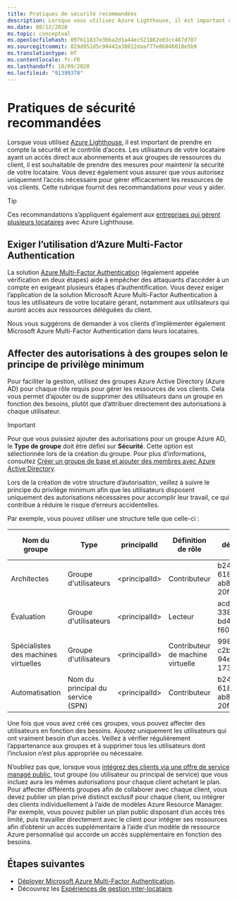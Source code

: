 ```yaml
---
title: Pratiques de sécurité recommandées
description: Lorsque vous utilisez Azure Lighthouse, il est important de prendre en compte la sécurité et le contrôle d’accès.
ms.date: 08/12/2020
ms.topic: conceptual
ms.openlocfilehash: 097611837e3bba2d1a44ec521862e03cc467d707
ms.sourcegitcommit: 829d951d5c90442a38012daaf77e86046018e5b9
ms.translationtype: HT
ms.contentlocale: fr-FR
ms.lasthandoff: 10/09/2020
ms.locfileid: "91399378"
---
```

# <a name="recommended-security-practices"></a>Pratiques de sécurité recommandées

Lorsque vous utilisez [Azure Lighthouse](../overview.md), il est important de prendre en compte la sécurité et le contrôle d’accès. Les utilisateurs de votre locataire ayant un accès direct aux abonnements et aux groupes de ressources du client, il est souhaitable de prendre des mesures pour maintenir la sécurité de votre locataire. Vous devez également vous assurer que vous autorisez uniquement l’accès nécessaire pour gérer efficacement les ressources de vos clients. Cette rubrique fournit des recommandations pour vous y aider.

> [!TIP]
> Ces recommandations s’appliquent également aux [entreprises qui gèrent plusieurs locataires](enterprise.md) avec Azure Lighthouse.

## <a name="require-azure-multi-factor-authentication"></a>Exiger l’utilisation d’Azure Multi-Factor Authentication

La solution [Azure Multi-Factor Authentication](../../active-directory/authentication/concept-mfa-howitworks.md) (également appelée vérification en deux étapes) aide à empêcher des attaquants d’accéder à un compte en exigeant plusieurs étapes d’authentification. Vous devez exiger l’application de la solution Microsoft Azure Multi-Factor Authentication à tous les utilisateurs de votre locataire gérant, notamment aux utilisateurs qui auront accès aux ressources déléguées du client.

Nous vous suggérons de demander à vos clients d’implémenter également Microsoft Azure Multi-Factor Authentication dans leurs locataires.

## <a name="assign-permissions-to-groups-using-the-principle-of-least-privilege"></a>Affecter des autorisations à des groupes selon le principe de privilège minimum

Pour faciliter la gestion, utilisez des groupes Azure Active Directory (Azure AD) pour chaque rôle requis pour gérer les ressources de vos clients. Cela vous permet d’ajouter ou de supprimer des utilisateurs dans un groupe en fonction des besoins, plutôt que d’attribuer directement des autorisations à chaque utilisateur.

> [!IMPORTANT]
> Pour que vous puissiez ajouter des autorisations pour un groupe Azure AD, le **Type de groupe** doit être défini sur **Sécurité**. Cette option est sélectionnée lors de la création du groupe. Pour plus d’informations, consultez [Créer un groupe de base et ajouter des membres avec Azure Active Directory](../../active-directory/fundamentals/active-directory-groups-create-azure-portal.md).

Lors de la création de votre structure d’autorisation, veillez à suivre le principe du privilège minimum afin que les utilisateurs disposent uniquement des autorisations nécessaires pour accomplir leur travail, ce qui contribue à réduire le risque d’erreurs accidentelles.

Par exemple, vous pouvez utiliser une structure telle que celle-ci :

|Nom du groupe  |Type  |principalId  |Définition de rôle  |ID de définition de rôle  |
|---------|---------|---------|---------|---------|
|Architectes     |Groupe d'utilisateurs         |\<principalId\>         |Contributeur         |b24988ac-6180-42a0-ab88-20f7382dd24c  |
|Évaluation     |Groupe d'utilisateurs         |\<principalId\>         |Lecteur         |acdd72a7-3385-48ef-bd42-f606fba81ae7  |
|Spécialistes des machines virtuelles     |Groupe d'utilisateurs         |\<principalId\>         |Contributeur de machine virtuelle         |9980e02c-c2be-4d73-94e8-173b1dc7cf3c  |
|Automatisation     |Nom du principal du service (SPN)         |\<principalId\>         |Contributeur         |b24988ac-6180-42a0-ab88-20f7382dd24c  |

Une fois que vous avez créé ces groupes, vous pouvez affecter des utilisateurs en fonction des besoins. Ajoutez uniquement les utilisateurs qui ont vraiment besoin d’un accès. Veillez à vérifier régulièrement l’appartenance aux groupes et à supprimer tous les utilisateurs dont l’inclusion n’est plus appropriée ou nécessaire.

N’oubliez pas que, lorsque vous [intégrez des clients via une offre de service managé public](../how-to/publish-managed-services-offers.md), tout groupe (ou utilisateur ou principal de service) que vous incluez aura les mêmes autorisations pour chaque client achetant le plan. Pour affecter différents groupes afin de collaborer avec chaque client, vous devez publier un plan privé distinct exclusif pour chaque client, ou intégrer des clients individuellement à l’aide de modèles Azure Resource Manager. Par exemple, vous pouvez publier un plan public disposant d’un accès très limité, puis travailler directement avec le client pour intégrer ses ressources afin d’obtenir un accès supplémentaire à l’aide d’un modèle de ressource Azure personnalisé qui accorde un accès supplémentaire en fonction des besoins.

## <a name="next-steps"></a>Étapes suivantes

- [Déployer Microsoft Azure Multi-Factor Authentication](../../active-directory/authentication/howto-mfa-getstarted.md).
- Découvrez les [Expériences de gestion inter-locataire](cross-tenant-management-experience.md).
